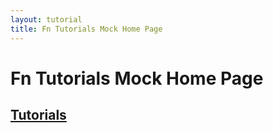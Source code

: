 ```yaml
---
layout: tutorial
title: Fn Tutorials Mock Home Page
---
```


# Fn Tutorials Mock Home Page

## [Tutorials](/tutorials)
